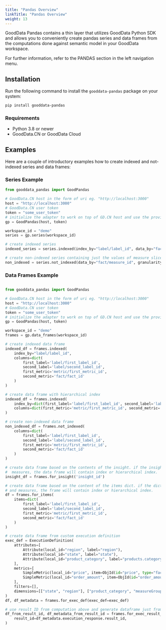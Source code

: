 ```yaml
---
title: "Pandas Overview"
linkTitle: "Pandas Overview"
weight: 13
---
```


GoodData Pandas contains a thin layer that utilizes GoodData Python SDK and allows you to conveniently create pandas series and  data frames from the computations done against semantic model in your GoodData workspace.

For further information, refer to the PANDAS section in the left navigation menu.

## Installation


Run the following command to install the ``gooddata-pandas`` package on your system:

```bash
pip install gooddata-pandas
```

### Requirements

- Python 3.8 or newer
- GoodData.CN or GoodData Cloud



## Examples
Here are a couple of introductory examples how to create indexed and not-indexed series and data frames:

### Series Example
```python
from gooddata_pandas import GoodPandas

# GoodData.CN host in the form of uri eg. "http://localhost:3000"
host = "http://localhost:3000"
# GoodData.CN user token
token = "some_user_token"
# initialize the adapter to work on top of GD.CN host and use the provided authentication token
gp = GoodPandas(host, token)

workspace_id = "demo"
series = gp.series(workspace_id)

# create indexed series
indexed_series = series.indexed(index_by="label/label_id", data_by="fact/measure_id")

# create non-indexed series containing just the values of measure sliced by elements of the label
non_indexed = series.not_indexed(data_by="fact/measure_id", granularity="label/label_id")
```

### Data Frames Example


```python

from gooddata_pandas import GoodPandas

# GoodData.CN host in the form of uri eg. "http://localhost:3000"
host = "http://localhost:3000"
# GoodData.CN user token
token = "some_user_token"
# initialize the adapter to work on top of GD.CN host and use the provided authentication token
gp = GoodPandas(host, token)

workspace_id = "demo"
frames = gp.data_frames(workspace_id)

# create indexed data frame
indexed_df = frames.indexed(
    index_by="label/label_id",
    columns=dict(
        first_label='label/first_label_id',
        second_label='label/second_label_id',
        first_metric='metric/first_metric_id',
        second_metric='fact/fact_id'
    )
)

# create data frame with hierarchical index
indexed_df = frames.indexed(
    index_by=dict(first_label='label/first_label_id', second_label='label/second_label_id'),
    columns=dict(first_metric='metric/first_metric_id', second_metric='fact/fact_id')
)

# create non-indexed data frame
non_indexed_df = frames.not_indexed(
    columns=dict(
        first_label='label/first_label_id',
        second_label='label/second_label_id',
        first_metric='metric/first_metric_id',
        second_metric='fact/fact_id'
    )
)

# create data frame based on the contents of the insight. if the insight contains labels and
#  measures, the data frame will contain index or hierarchical index.
insight_df = frames.for_insight('insight_id')

# create data frame based on the content of the items dict. if the dict contains both labels
# and measures, the frame will contain index or hierarchical index.
df = frames.for_items(
    items=dict(
        first_label='label/first_label_id',
        second_label='label/second_label_id',
        first_metric='metric/first_metric_id',
        second_metric='fact/fact_id'
    )
)

# create data frame from custom execution definition
exec_def = ExecutionDefinition(
    attributes=[
        Attribute(local_id="region", label="region"),
        Attribute(local_id="state", label="state"),
        Attribute(local_id="product_category", label="products.category"),
    ],
    metrics=[
        SimpleMetric(local_id="price", item=ObjId(id="price", type="fact")),
        SimpleMetric(local_id="order_amount", item=ObjId(id="order_amount", type="metric")),
    ],
    filters=[],
    dimensions=[["state", "region"], ["product_category", "measureGroup"]],
)
df, df_metadata = frames.for_exec_def(exec_def=exec_def)

# use result ID from computation above and generate dataframe just from it
df_from_result_id, df_metadata_from_result_id = frames.for_exec_result_id(
    result_id=df_metadata.execution_response.result_id,
)
```
